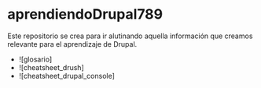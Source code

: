 # aprendiendoDrupal789

Este repositorio se crea para ir alutinando aquella información que creamos relevante para el aprendizaje de Drupal.

- ![glosario]
- ![cheatsheet_drush] 
- ![cheatsheet_drupal_console]






